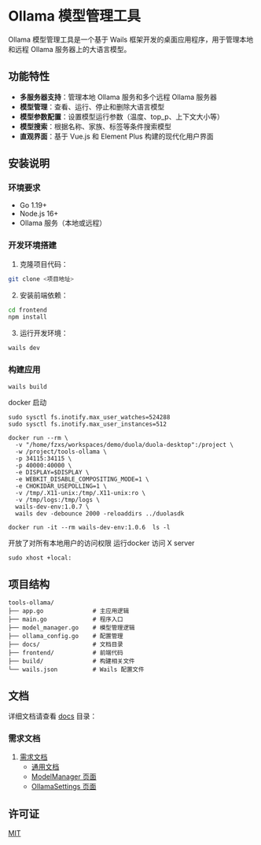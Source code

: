 # Ollama 模型管理工具

Ollama 模型管理工具是一个基于 Wails 框架开发的桌面应用程序，用于管理本地和远程 Ollama 服务器上的大语言模型。

## 功能特性

- **多服务器支持**：管理本地 Ollama 服务和多个远程 Ollama 服务器
- **模型管理**：查看、运行、停止和删除大语言模型
- **模型参数配置**：设置模型运行参数（温度、top_p、上下文大小等）
- **模型搜索**：根据名称、家族、标签等条件搜索模型
- **直观界面**：基于 Vue.js 和 Element Plus 构建的现代化用户界面

## 安装说明

### 环境要求

- Go 1.19+
- Node.js 16+
- Ollama 服务（本地或远程）

### 开发环境搭建

1. 克隆项目代码：

```bash
git clone <项目地址>
```

2. 安装前端依赖：

```bash
cd frontend
npm install
```

3. 运行开发环境：

```bash
wails dev
```

### 构建应用

```bash
wails build
```

docker 启动

```shell
sudo sysctl fs.inotify.max_user_watches=524288
sudo sysctl fs.inotify.max_user_instances=512
```
```shell
docker run --rm \
  -v "/home/fzxs/workspaces/demo/duola/duola-desktop":/project \
  -w /project/tools-ollama \
  -p 34115:34115 \
  -p 40000:40000 \
  -e DISPLAY=$DISPLAY \
  -e WEBKIT_DISABLE_COMPOSITING_MODE=1 \
  -e CHOKIDAR_USEPOLLING=1 \
  -v /tmp/.X11-unix:/tmp/.X11-unix:ro \
  -v /tmp/logs:/tmp/logs \
  wails-dev-env:1.0.7 \
  wails dev -debounce 2000 -reloaddirs ../duolasdk

``` 

```shell
docker run -it --rm wails-dev-env:1.0.6  ls -l
```

开放了对所有本地用户的访问权限 运行docker 访问 X server
```shell
sudo xhost +local:
```

## 项目结构

```
tools-ollama/
├── app.go              # 主应用逻辑
├── main.go             # 程序入口
├── model_manager.go    # 模型管理逻辑
├── ollama_config.go    # 配置管理
├── docs/               # 文档目录
├── frontend/           # 前端代码
├── build/              # 构建相关文件
└── wails.json          # Wails 配置文件
```

## 文档

详细文档请查看 [docs](./docs) 目录：

### 需求文档

1. [需求文档](docs/设计)
    - [通用文档](docs/设计/通用文档)
    - [ModelManager 页面](docs/设计/ModelManager)
    - [OllamaSettings 页面](docs/设计/OllamaSettings)

## 许可证

[MIT](./LICENSE)
